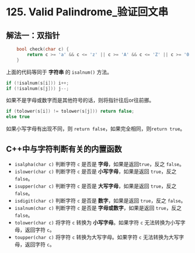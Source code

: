 # 125. Valid Palindrome_验证回文串

## 解法一：双指针

```cpp
    bool check(char c) {
        return c >= 'a' && c <= 'z' || c >= 'A' && c <= 'Z' || c >= '0' && c <= '9';
    }
```

上面的代码等同于 **字符串** 的 `isalnum()` 方法。

```cpp
if (!isalnum(s[i])) i++;
if (!isalnum(s[j])) j--;
```

如果不是字母或数字而是其他符号的话，则将指针往后or往前挪。

```cpp
if (tolower(s[i]) != tolower(s[j])) return false;
else true
```

如果小写字母有出现不同，则 `return false`，如果完全相同，则`return true`。

## C++中与字符判断有关的内置函数
- `isalpha(char c)` 判断字符 `c` 是否是 **字母**，如果是返回`true`，反之 `false`。
- `islower(char c)` 判断字符 `c` 是否是 **小写字母**，如果是返回 `true`，反之 `false`。
- `isupper(char c)` 判断字符 `c` 是否是 **大写字母**，如果是返回 `true`，反之 `false`。
- `isdigit(char c)` 判断字符 `c` 是否是 **数字**，如果是返回 `true`，反之 `false`。
- `isalnum(char c)` 判断字符 `c` 是否是 **字母或数字**，如果是返回 `true`，反之 `false`。
- `tolower(char c)` 将字符 `c` 转换为 **小写字母**。如果字符 `c` 无法转换为小写字母，返回字符 `c`。
- `toupper(char c)` 将字符 `c` 转换为大写字母。如果字符 `c` 无法转换为大写字母，返回字符 `c`。


























